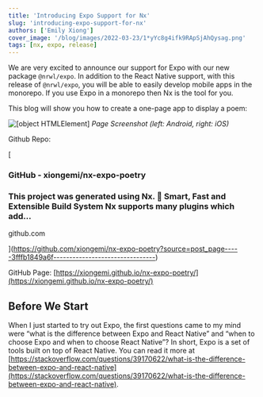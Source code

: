 ```yaml
---
title: 'Introducing Expo Support for Nx'
slug: 'introducing-expo-support-for-nx'
authors: ['Emily Xiong']
cover_image: '/blog/images/2022-03-23/1*yYc8g4ifk9RApSjAhQysag.png'
tags: [nx, expo, release]
---
```


We are very excited to announce our support for Expo with our new package `@nrwl/expo`. In addition to the React Native support, with this release of `@nrwl/expo`, you will be able to easily develop mobile apps in the monorepo. If you use Expo in a monorepo then Nx is the tool for you.

This blog will show you how to create a one-page app to display a poem:

![[object HTMLElement]](/blog/images/2022-03-23/1*vDAGnOKsuXDhMDDtw7Swcg.avif)
_Page Screenshot (left: Android, right: iOS)_

Github Repo:

[

### GitHub - xiongemi/nx-expo-poetry

### This project was generated using Nx. 🔎 Smart, Fast and Extensible Build System Nx supports many plugins which add…

github.com

](https://github.com/xiongemi/nx-expo-poetry?source=post_page-----3fffb1849a6f--------------------------------)

GitHub Page: [https://xiongemi.github.io/nx-expo-poetry/](https://xiongemi.github.io/nx-expo-poetry/)

## Before We Start

When I just started to try out Expo, the first questions came to my mind were “what is the difference between Expo and React Native” and “when to choose Expo and when to choose React Native”? In short, Expo is a set of tools built on top of React Native. You can read it more at [https://stackoverflow.com/questions/39170622/what-is-the-difference-between-expo-and-react-native](https://stackoverflow.com/questions/39170622/what-is-the-difference-between-expo-and-react-native).
